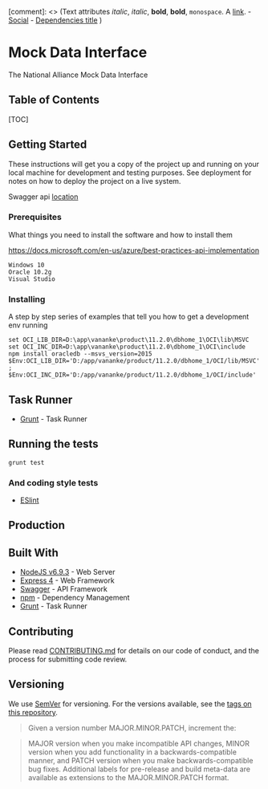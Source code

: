 [comment]: <> (Text attributes _italic_, *italic*, __bold__, **bold**, `monospace`. A [link](http://example.com). - [Social](#social) - [Dependencies title](#dependencies-title) )
# Mock Data Interface

The National Alliance Mock Data Interface


## Table of Contents

[TOC]


## Getting Started

These instructions will get you a copy of the project up and running on your local machine for development and testing purposes. See deployment for notes on how to deploy the project on a live system.

Swagger api [location](./config/swagger.json)

### Prerequisites


What things you need to install the software and how to install them

https://docs.microsoft.com/en-us/azure/best-practices-api-implementation

```
Windows 10
Oracle 10.2g
Visual Studio

```

### Installing

A step by step series of examples that tell you how to get a development env running

```
set OCI_LIB_DIR=D:\app\vananke\product\11.2.0\dbhome_1\OCI\lib\MSVC
set OCI_INC_DIR=D:\app\vananke\product\11.2.0\dbhome_1\OCI\include
npm install oracledb --msvs_version=2015
$Env:OCI_LIB_DIR='D:/app/vananke/product/11.2.0/dbhome_1/OCI/lib/MSVC' ; $Env:OCI_INC_DIR='D:/app/vananke/product/11.2.0/dbhome_1/OCI/include'
```



## Task Runner

* [Grunt](https://www.npmjs.com/) - Task Runner


## Running the tests

```
grunt test
```


### And coding style tests

* [ESlint](http://whatthecommit.com/)

## Production

## Built With
* [NodeJS v6.9.3](https://nodejs.org/dist/latest-v6.x/docs/api/) - Web Server
* [Express 4](http://expressjs.com/en/4x/api.html) - Web Framework
* [Swagger](http://swagger.io/) - API Framework
* [npm](https://www.npmjs.com/) - Dependency Management
* [Grunt](https://www.npmjs.com/) - Task Runner

## Contributing

Please read [CONTRIBUTING.md](https://) for details on our code of conduct, and the process for submitting code review.

## Versioning

We use [SemVer](http://semver.org/) for versioning. For the versions available, see the [tags on this repository](https://).
> Given a version number MAJOR.MINOR.PATCH, increment the:

> MAJOR version when you make incompatible API changes,
> MINOR version when you add functionality in a backwards-compatible manner, and
> PATCH version when you make backwards-compatible bug fixes.
> Additional labels for pre-release and build meta-data are available as extensions to the MAJOR.MINOR.PATCH format.
